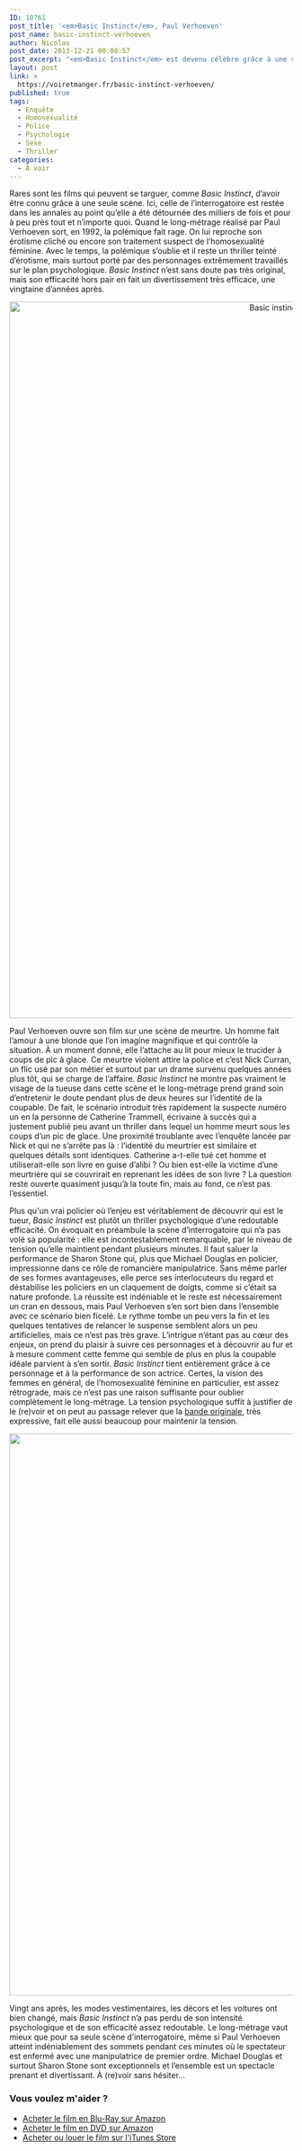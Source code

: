 ```yaml
---
ID: 10761
post_title: '<em>Basic Instinct</em>, Paul Verhoeven'
post_name: basic-instinct-verhoeven
author: Nicolas
post_date: 2013-12-21 00:08:57
post_excerpt: "<em>Basic Instinct</em> est devenu célèbre grâce à une scène et la prestation exceptionnelle de Sharon Stone, mais le film de Paul Verhoeven mérite mieux que d'être résumé à cela. Ce thriller psychologique est intense et surtout extrêmement efficace. Plus que l'identité du tueur, on est passionné par ces personnages de manipulateurs. De quoi passer un très bon moment…"
layout: post
link: >
  https://voiretmanger.fr/basic-instinct-verhoeven/
published: true
tags:
  - Enquête
  - Homosexualité
  - Police
  - Psychologie
  - Sexe
  - Thriller
categories:
  - À voir
---
```

Rares sont les films qui peuvent se targuer, comme <em>Basic Instinct</em>, d’avoir être connu grâce à une seule scène. Ici, celle de l’interrogatoire est restée dans les annales au point qu’elle a été détournée des milliers de fois et pour à peu près tout et n’importe quoi. Quand le long-métrage réalisé par Paul Verhoeven sort, en 1992, la polémique fait rage. On lui reproche son érotisme cliché ou encore son traitement suspect de l’homosexualité féminine.  Avec le temps, la polémique s’oublie et il reste un thriller teinté d’érotisme, mais surtout porté par des personnages extrêmement travaillés sur le plan psychologique. <em>Basic Instinct</em> n’est sans doute pas très original, mais son efficacité hors pair en fait un divertissement très efficace, une vingtaine d’années après. 

<div style="text-align:center;"><a href="http://www.allocine.fr/film/fichefilm_gen_cfilm=7342.html"><img class="aligncenter" src="https://voiretmanger.fr/wp-content/uploads/2013/12/basic-instinct-verhoeven.jpg" alt="Basic instinct verhoeven" title="basic-instinct-verhoeven.jpg" width="1000" height="1275" /></a></div>

Paul Verhoeven ouvre son film sur une scène de meurtre. Un homme fait l’amour à une blonde que l’on imagine magnifique et qui contrôle la situation. À un moment donné, elle l’attache au lit pour mieux le trucider à coups de pic à glace. Ce meurtre violent attire la police et c’est Nick Curran, un flic usé par son métier et surtout par un drame survenu quelques années plus tôt, qui se charge de l’affaire. <em>Basic Instinct</em> ne montre pas vraiment le visage de la tueuse dans cette scène et le long-métrage prend grand soin d’entretenir le doute pendant plus de deux heures sur l’identité de la coupable. De fait, le scénario introduit très rapidement la suspecte numéro un en la personne de Catherine Trammell, écrivaine à succès qui a justement publié peu avant un thriller dans lequel un homme meurt sous les coups d’un pic de glace. Une proximité troublante avec l’enquête lancée par Nick et qui ne s’arrête pas là : l’identité du meurtrier est similaire et quelques détails sont identiques. Catherine a-t-elle tué cet homme et utiliserait-elle son livre en guise d’alibi ? Ou bien est-elle la victime d’une meurtrière qui se couvrirait en reprenant les idées de son livre ? La question reste ouverte quasiment jusqu’à la toute fin, mais au fond, ce n’est pas l’essentiel. 

Plus qu'un vrai policier où l’enjeu est véritablement de découvrir qui est le tueur, <em>Basic Instinct</em> est plutôt un thriller psychologique d’une redoutable efficacité. On évoquait en préambule la scène d’interrogatoire qui n’a pas volé sa popularité : elle est incontestablement remarquable, par le niveau de tension qu’elle maintient pendant plusieurs minutes. Il faut saluer la performance de Sharon Stone qui, plus que Michael Douglas en policier, impressionne dans ce rôle de romancière manipulatrice. Sans même parler de ses formes avantageuses, elle perce ses interlocuteurs du regard et déstabilise les policiers en un claquement de doigts, comme si c’était sa nature profonde. La réussite est indéniable et le reste est nécessairement un cran en dessous, mais Paul Verhoeven s’en sort bien dans l’ensemble avec ce scénario bien ficelé. Le rythme tombe un peu vers la fin et les quelques tentatives de relancer le suspense semblent alors un peu artificielles, mais ce n’est pas très grave. L’intrigue n’étant pas au cœur des enjeux, on prend du plaisir à suivre ces personnages et à découvrir au fur et à mesure comment cette femme qui semble de plus en plus la coupable idéale parvient à s’en sortir. <em>Basic Instinct</em> tient entièrement grâce à ce personnage et à la performance de son actrice. Certes, la vision des femmes en général, de l’homosexualité féminine en particulier, est assez rétrograde, mais ce n’est pas une raison suffisante pour oublier complètement le long-métrage. La tension psychologique suffit à justifier de le (re)voir et on peut au passage relever que la <a href="https://itunes.apple.com/fr/album/basic-instinct/id259010612">bande originale</a>, très expressive, fait elle aussi beaucoup pour maintenir la tension.

<div style="text-align:center;"><img class="aligncenter" src="https://voiretmanger.fr/wp-content/uploads/2013/12/basic-instinct-michael-douglas.jpg" alt="Basic instinct michael douglas" title="basic-instinct-michael-douglas.jpg" width="1500" height="1000" /></div>

Vingt ans après, les modes vestimentaires, les décors et les voitures ont bien changé, mais <em>Basic Instinct</em> n’a pas perdu de son intensité psychologique et de son efficacité assez redoutable. Le long-métrage vaut mieux que pour sa seule scène d’interrogatoire, même si Paul Verhoeven atteint indéniablement des sommets pendant ces minutes où le spectateur est enfermé avec une manipulatrice de premier ordre. Michael Douglas et surtout Sharon Stone sont exceptionnels et l’ensemble est un spectacle prenant et divertissant. À (re)voir sans hésiter…

<div class="amazon">
<h3>Vous voulez m'aider ?</h3>
<ul>
	<li><a href="http://www.amazon.fr/gp/product/B001BXN8ZE/ref=as_li_ss_tl?ie=UTF8&tag=leblogdenic07-21&linkCode=as2&camp=1642&creative=19458&creativeASIN=B001BXN8ZE">Acheter le film en Blu-Ray sur Amazon</a></li>
	<li><a href="http://www.amazon.fr/gp/product/B00004VY25/ref=as_li_ss_tl?ie=UTF8&tag=leblogdenic07-21&linkCode=as2&camp=1642&creative=19458&creativeASIN=B00004VY25">Acheter le film en DVD sur Amazon</a></li>
	<li><a href="https://itunes.apple.com/fr/movie/basic-instinct/id435231291">Acheter ou louer le film sur l'iTunes Store</a></li>
</ul>
</div>